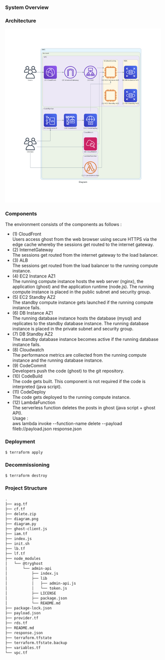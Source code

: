 ### System Overview  

### Architecture  
![Diagram](https://github.com/adob71/aws-ghost/blob/main/diagram.png)  

### Components  
The environment consists of the components as follows :  
* (1) CloudFront  
Users access ghost from the web browser using secure HTTPS via the edge cache whereby the sessions get routed to the internet gateway.  
* (2) InternetGateway  
The sessions get routed from the internet gateway to the load balancer.  
* (3) ALB  
The sessions get routed from the load balancer to the running compute instance.  
* (4) EC2 Instance AZ1  
The running compute instance hosts the web server (nginx), the application (ghost) and the application runtime (node.js). The running compute instance is placed in the public subnet and security group.  
* (5) EC2 Standby AZ2  
The standby compute instance gets launched if the running compute instance fails.  
* (6) DB Instance AZ1  
The running database instance hosts the database (mysql) and replicates to the standby database instance. The running database instance is placed in the private subnet and security group.  
* (7) DB Standby AZ2   
The standby database instance becomes active if the running database instance fails.  
* (8) Cloudwatch  
The performance metrics are collected from the running compute instance and the running database instance.  
* (9) CodeCommit  
Developers push the code (ghost) to the git repository.  
* (10) CodeBuild  
The code gets built. This component is not required if the code is interpreted (java script).  
* (11) CodeDeploy  
The code gets deployed to the running compute instance.  
* (12) LambdaFunction  
The serverless function deletes the posts in ghost (java script + ghost API).  
Usage :  
aws lambda invoke --function-name delete --payload fileb://payload.json response.json  

### Deployment
```
$ terraform apply
```

### Decommissioning
```
$ terraform destroy
```

### Project Structure
```
.
├── asg.tf
├── cf.tf
├── delete.zip
├── diagram.png
├── diagram.py
├── ghost-client.js
├── iam.tf
├── index.js
├── init.sh
├── lb.tf
├── lf.tf
├── node_modules
│   └── @tryghost
│       └── admin-api
│           ├── index.js
│           ├── lib
│           │   ├── admin-api.js
│           │   └── token.js
│           ├── LICENSE
│           ├── package.json
│           └── README.md
├── package-lock.json
├── payload.json
├── provider.tf
├── rds.tf
├── README.md
├── response.json
├── terraform.tfstate
├── terraform.tfstate.backup
├── variables.tf
└── vpc.tf
```
